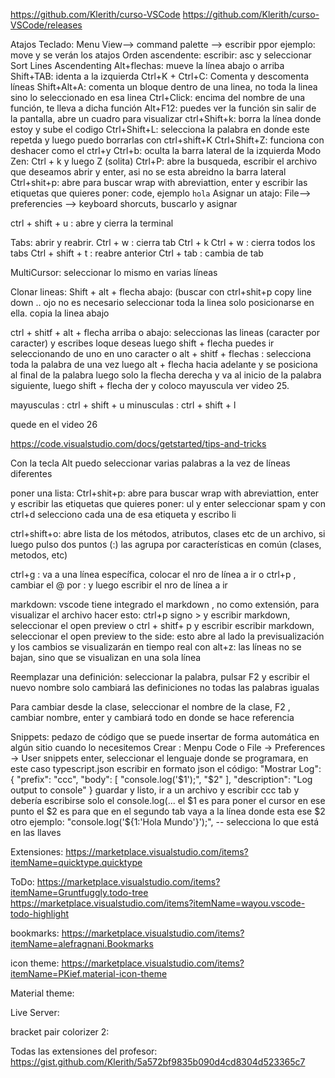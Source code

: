
https://github.com/Klerith/curso-VSCode
https://github.com/Klerith/curso-VSCode/releases

Atajos Teclado:
Menu View--> command palette --> escribir ppor ejemplo: move y se verán los atajos
Orden ascendente: escribir: asc y seleccionar Sort Lines Ascendenting
Alt+flechas: mueve la línea abajo o arriba
Shift+TAB: identa a la izquierda
Ctrl+K + Ctrl+C: Comenta y descomenta líneas
Shift+Alt+A: comenta un bloque dentro de una linea, no  toda la linea sino lo seleccionado en esa linea
Ctrl+Click: encima del nombre de una función, te lleva a dicha función
Alt+F12: puedes ver la función sin salir de la pantalla, abre un cuadro para visualizar
ctrl+Shift+k: borra la línea donde estoy y sube el codigo
Ctrl+Shift+L: selecciona la palabra en donde este repetda y luego puedo borrarlas con ctrl+shift+K
Ctrl+Shift+Z: funciona con deshacer como el ctrl+y
Ctrl+b: oculta la barra lateral de la izquierda
Modo Zen: Ctrl + k y luego Z (solita)
Ctrl+P: abre la busqueda, escribir el archivo que deseamos abrir y enter, asi no se esta abreidno la barra lateral
Ctrl+shit+p: abre para buscar wrap with abreviattion, enter y escribir las etiquetas que quieres poner: code, ejemplo <code>hola</code>
Asignar un atajo: File--> preferencies --> keyboard shorcuts, buscarlo y asignar

ctrl + shift + u : abre y cierra la terminal

Tabs: abrir y reabrir.
Ctrl + w : cierra tab
Ctrl + k Ctrl + w : cierra todos los tabs
Ctrl + shift + t : reabre anterior
Ctrl + tab : cambia de tab

MultiCursor: seleccionar lo mismo en varias líneas 

Clonar lineas: Shift + alt + flecha abajo: (buscar con ctrl+shit+p copy line down .. ojo no es necesario seleccionar toda la linea solo posicionarse en ella. copia la linea abajo

ctrl + shitf + alt + flecha arriba o abajo: seleccionas las lineas (caracter por caracter) y escribes loque deseas
luego shift + flecha puedes ir seleccionando de uno en uno caracter
o alt + shitf + flechas : selecciona toda la palabra de una vez
luego alt + flecha hacia adelante y se posiciona al final de la palabra
luego solo la flecha derecha y va al inicio de la palabra siguiente, luego shift + flecha der y coloco mayuscula
ver video 25.

mayusculas : ctrl + shift + u
minusculas : ctrl + shift + l

quede en el video 26

https://code.visualstudio.com/docs/getstarted/tips-and-tricks

Con la tecla Alt puedo seleccionar varias palabras a la vez de líneas diferentes

poner una lista:
Ctrl+shit+p: abre para buscar wrap with abreviattion, enter y escribir las etiquetas que quieres poner: ul y enter
seleccionar spam y con ctrl+d selecciono cada una de esa etiqueta y escribo li


ctrl+shift+o: abre lista de los métodos, atributos, clases etc de un archivo, 
si luego pulso dos puntos (:) las agrupa por características en común (clases, metodos, etc)

ctrl+g : va a una línea específica, colocar el nro de línea a ir
o ctrl+p , cambiar el @ por : y luego escribir el nro de línea a ir


markdown: vscode tiene integrado el markdown , no como extensión, para visualizar el archivo hacer esto:
ctrl+p signo > y escribir markdown, seleccionar el open preview
o ctrl + shitf+ p y escribir escribir markdown, seleccionar el open preview to the side: esto abre al lado la previsualización  y los cambios se visualizarán en tiempo real
con alt+z: las líneas no se bajan, sino que se visualizan en una sola línea

Reemplazar una definición:
seleccionar la palabra, pulsar F2 y escribir el nuevo nombre
solo cambiará las definiciones no todas las palabras igualas

Para cambiar desde la clase, seleccionar el nombre de la clase, F2 , cambiar nombre, enter y cambiará todo en donde se hace referencia


Snippets: pedazo de código que se puede insertar de forma automática en algún sitio cuando lo necesitemos
Crear : Menpu Code o File -> Preferences -> User snippets enter, seleccionar el lenguaje donde se programara, en este caso typescript.json
escribir en formato json el código:
	"Mostrar Log": {
		"prefix": "ccc",
		"body": [
			"console.log('$1');",
			"$2"
		],
		"description": "Log output to console"
	}
  guardar y listo, ir a un archivo y escribir ccc tab y debería escribirse solo el console.log(...
  el $1 es para poner el cursor en ese punto
  el $2 es para que en el segundo tab vaya a la línea donde esta ese $2
  otro ejemplo: "console.log('${1:'Hola Mundo'}');", -- selecciona lo que está en las llaves


Extensiones:
https://marketplace.visualstudio.com/items?itemName=quicktype.quicktype

ToDo:
https://marketplace.visualstudio.com/items?itemName=Gruntfuggly.todo-tree
https://marketplace.visualstudio.com/items?itemName=wayou.vscode-todo-highlight

bookmarks:
https://marketplace.visualstudio.com/items?itemName=alefragnani.Bookmarks

icon theme:
https://marketplace.visualstudio.com/items?itemName=PKief.material-icon-theme

Material theme:

Live Server:

bracket pair colorizer 2:

Todas las extensiones del profesor: https://gist.github.com/Klerith/5a572bf9835b090d4cd8304d523365c7

